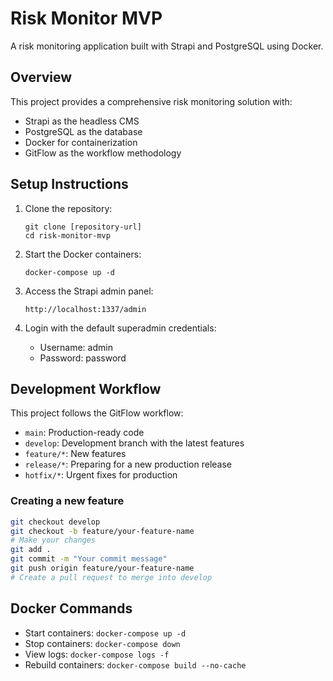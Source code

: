 # Risk Monitor MVP

A risk monitoring application built with Strapi and PostgreSQL using Docker.

## Overview

This project provides a comprehensive risk monitoring solution with:
- Strapi as the headless CMS
- PostgreSQL as the database
- Docker for containerization
- GitFlow as the workflow methodology

## Setup Instructions

1. Clone the repository:
   ```
   git clone [repository-url]
   cd risk-monitor-mvp
   ```

2. Start the Docker containers:
   ```
   docker-compose up -d
   ```

3. Access the Strapi admin panel:
   ```
   http://localhost:1337/admin
   ```

4. Login with the default superadmin credentials:
   - Username: admin
   - Password: password

## Development Workflow

This project follows the GitFlow workflow:

- `main`: Production-ready code
- `develop`: Development branch with the latest features
- `feature/*`: New features
- `release/*`: Preparing for a new production release
- `hotfix/*`: Urgent fixes for production

### Creating a new feature

```bash
git checkout develop
git checkout -b feature/your-feature-name
# Make your changes
git add .
git commit -m "Your commit message"
git push origin feature/your-feature-name
# Create a pull request to merge into develop
```

## Docker Commands

- Start containers: `docker-compose up -d`
- Stop containers: `docker-compose down`
- View logs: `docker-compose logs -f`
- Rebuild containers: `docker-compose build --no-cache`